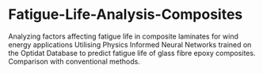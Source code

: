 # Fatigue-Life-Analysis-Composites
Analyzing factors affecting fatigue life in composite laminates for wind energy applications
Utilising Physics Informed Neural Networks trained on the Optidat Database to predict fatigue life of glass fibre epoxy composites. Comparison with conventional methods.
